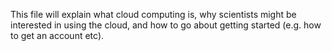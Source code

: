 This file will explain what cloud computing is, why scientists might be interested in using the cloud, and how 
to go about getting started (e.g. how to get an account etc).
